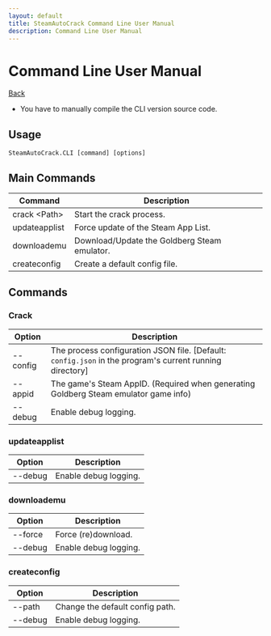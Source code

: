 ```yaml
---
layout: default
title: SteamAutoCrack Command Line User Manual
description: Command Line User Manual
---
```


# Command Line User Manual  

<a href="/docs/" class="btn btn-primary">Back</a>

* You have to manually compile the CLI version source code.

## Usage

`SteamAutoCrack.CLI [command] [options]`

## Main Commands

Command        | Description
-------------- | --------------
crack \<Path>  | Start the crack process.
updateapplist  | Force update of the Steam App List.
downloademu    | Download/Update the Goldberg Steam emulator.
createconfig   | Create a default config file.

## Commands

### Crack

Option             | Description  
------------------ | -------------------------------------------  
--config <config>  | The process configuration JSON file. [Default: `config.json` in the program's current running directory]  
--appid <appid>    | The game's Steam AppID. (Required when generating Goldberg Steam emulator game info)  
--debug            | Enable debug logging.  

### updateapplist

Option  | Description
------- | --------------
--debug | Enable debug logging.

### downloademu

Option   | Description
-------- | --------------
--force  | Force (re)download.
--debug  | Enable debug logging.

### createconfig

Option        | Description
------------- | ------------------------------
--path <path> | Change the default config path.
--debug       | Enable debug logging.